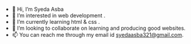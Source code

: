 - 👋 Hi, I’m Syeda Asba
- 👀 I’m interested in web development .
- 🌱 I’m currently learning html & css .
- 💞️ I’m looking to collaborate on learning and producing good websites.
- 📫 You can reach me through my email id syedaasba321@gmail.com.

<!---
syeda-asba/syeda-asba is a ✨ special ✨ repository because its `README.md` (this file) appears on your GitHub profile.
You can click the Preview link to take a look at your changes.
--->
